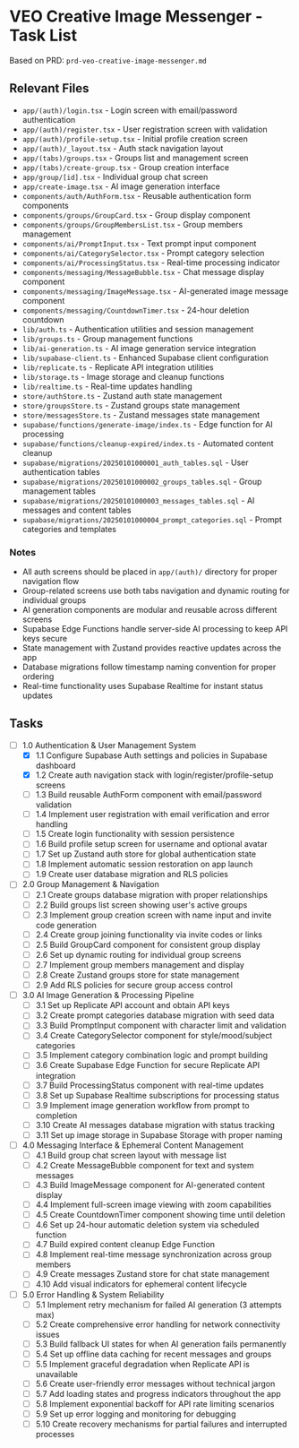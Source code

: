 # VEO Creative Image Messenger - Task List
Based on PRD: `prd-veo-creative-image-messenger.md`

## Relevant Files

- `app/(auth)/login.tsx` - Login screen with email/password authentication
- `app/(auth)/register.tsx` - User registration screen with validation
- `app/(auth)/profile-setup.tsx` - Initial profile creation screen
- `app/(auth)/_layout.tsx` - Auth stack navigation layout
- `app/(tabs)/groups.tsx` - Groups list and management screen
- `app/(tabs)/create-group.tsx` - Group creation interface
- `app/group/[id].tsx` - Individual group chat screen
- `app/create-image.tsx` - AI image generation interface
- `components/auth/AuthForm.tsx` - Reusable authentication form components
- `components/groups/GroupCard.tsx` - Group display component
- `components/groups/GroupMembersList.tsx` - Group members management
- `components/ai/PromptInput.tsx` - Text prompt input component
- `components/ai/CategorySelector.tsx` - Prompt category selection
- `components/ai/ProcessingStatus.tsx` - Real-time processing indicator
- `components/messaging/MessageBubble.tsx` - Chat message display component
- `components/messaging/ImageMessage.tsx` - AI-generated image message component
- `components/messaging/CountdownTimer.tsx` - 24-hour deletion countdown
- `lib/auth.ts` - Authentication utilities and session management
- `lib/groups.ts` - Group management functions
- `lib/ai-generation.ts` - AI image generation service integration
- `lib/supabase-client.ts` - Enhanced Supabase client configuration
- `lib/replicate.ts` - Replicate API integration utilities
- `lib/storage.ts` - Image storage and cleanup functions
- `lib/realtime.ts` - Real-time updates handling
- `store/authStore.ts` - Zustand auth state management
- `store/groupsStore.ts` - Zustand groups state management
- `store/messagesStore.ts` - Zustand messages state management
- `supabase/functions/generate-image/index.ts` - Edge function for AI processing
- `supabase/functions/cleanup-expired/index.ts` - Automated content cleanup
- `supabase/migrations/20250101000001_auth_tables.sql` - User authentication tables
- `supabase/migrations/20250101000002_groups_tables.sql` - Group management tables
- `supabase/migrations/20250101000003_messages_tables.sql` - AI messages and content tables
- `supabase/migrations/20250101000004_prompt_categories.sql` - Prompt categories and templates

### Notes

- All auth screens should be placed in `app/(auth)/` directory for proper navigation flow
- Group-related screens use both tabs navigation and dynamic routing for individual groups
- AI generation components are modular and reusable across different screens
- Supabase Edge Functions handle server-side AI processing to keep API keys secure
- State management with Zustand provides reactive updates across the app
- Database migrations follow timestamp naming convention for proper ordering
- Real-time functionality uses Supabase Realtime for instant status updates

## Tasks

- [ ] 1.0 Authentication & User Management System
  - [x] 1.1 Configure Supabase Auth settings and policies in Supabase dashboard
  - [x] 1.2 Create auth navigation stack with login/register/profile-setup screens
  - [ ] 1.3 Build reusable AuthForm component with email/password validation
  - [ ] 1.4 Implement user registration with email verification and error handling
  - [ ] 1.5 Create login functionality with session persistence
  - [ ] 1.6 Build profile setup screen for username and optional avatar
  - [ ] 1.7 Set up Zustand auth store for global authentication state
  - [ ] 1.8 Implement automatic session restoration on app launch
  - [ ] 1.9 Create user database migration and RLS policies

- [ ] 2.0 Group Management & Navigation
  - [ ] 2.1 Create groups database migration with proper relationships
  - [ ] 2.2 Build groups list screen showing user's active groups
  - [ ] 2.3 Implement group creation screen with name input and invite code generation
  - [ ] 2.4 Create group joining functionality via invite codes or links
  - [ ] 2.5 Build GroupCard component for consistent group display
  - [ ] 2.6 Set up dynamic routing for individual group screens
  - [ ] 2.7 Implement group members management and display
  - [ ] 2.8 Create Zustand groups store for state management
  - [ ] 2.9 Add RLS policies for secure group access control

- [ ] 3.0 AI Image Generation & Processing Pipeline
  - [ ] 3.1 Set up Replicate API account and obtain API keys
  - [ ] 3.2 Create prompt categories database migration with seed data
  - [ ] 3.3 Build PromptInput component with character limit and validation
  - [ ] 3.4 Create CategorySelector component for style/mood/subject categories
  - [ ] 3.5 Implement category combination logic and prompt building
  - [ ] 3.6 Create Supabase Edge Function for secure Replicate API integration
  - [ ] 3.7 Build ProcessingStatus component with real-time updates
  - [ ] 3.8 Set up Supabase Realtime subscriptions for processing status
  - [ ] 3.9 Implement image generation workflow from prompt to completion
  - [ ] 3.10 Create AI messages database migration with status tracking
  - [ ] 3.11 Set up image storage in Supabase Storage with proper naming

- [ ] 4.0 Messaging Interface & Ephemeral Content Management
  - [ ] 4.1 Build group chat screen layout with message list
  - [ ] 4.2 Create MessageBubble component for text and system messages
  - [ ] 4.3 Build ImageMessage component for AI-generated content display
  - [ ] 4.4 Implement full-screen image viewing with zoom capabilities
  - [ ] 4.5 Create CountdownTimer component showing time until deletion
  - [ ] 4.6 Set up 24-hour automatic deletion system via scheduled function
  - [ ] 4.7 Build expired content cleanup Edge Function
  - [ ] 4.8 Implement real-time message synchronization across group members
  - [ ] 4.9 Create messages Zustand store for chat state management
  - [ ] 4.10 Add visual indicators for ephemeral content lifecycle

- [ ] 5.0 Error Handling & System Reliability
  - [ ] 5.1 Implement retry mechanism for failed AI generation (3 attempts max)
  - [ ] 5.2 Create comprehensive error handling for network connectivity issues
  - [ ] 5.3 Build fallback UI states for when AI generation fails permanently
  - [ ] 5.4 Set up offline data caching for recent messages and groups
  - [ ] 5.5 Implement graceful degradation when Replicate API is unavailable
  - [ ] 5.6 Create user-friendly error messages without technical jargon
  - [ ] 5.7 Add loading states and progress indicators throughout the app
  - [ ] 5.8 Implement exponential backoff for API rate limiting scenarios
  - [ ] 5.9 Set up error logging and monitoring for debugging
  - [ ] 5.10 Create recovery mechanisms for partial failures and interrupted processes 